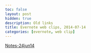 ```yaml
---
toc: false
layout: post
hidden: true
description: Old links
title: Evernote web clips, 2014-07-14
categories: [evernote, web clip]
---
```


[Notes-24jun14]()

